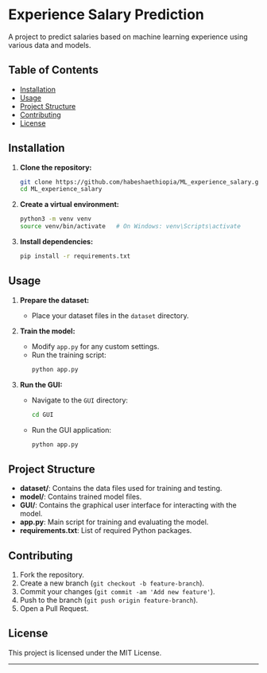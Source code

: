 

# Experience Salary Prediction

A project to predict salaries based on machine learning experience using various data and models.

## Table of Contents
- [Installation](#installation)
- [Usage](#usage)
- [Project Structure](#project-structure)
- [Contributing](#contributing)
- [License](#license)

## Installation

1. **Clone the repository:**
   ```sh
   git clone https://github.com/habeshaethiopia/ML_experience_salary.git
   cd ML_experience_salary
   ```

2. **Create a virtual environment:**
   ```sh
   python3 -m venv venv
   source venv/bin/activate   # On Windows: venv\Scripts\activate
   ```

3. **Install dependencies:**
   ```sh
   pip install -r requirements.txt
   ```

## Usage

1. **Prepare the dataset:**
   - Place your dataset files in the `dataset` directory.

2. **Train the model:**
   - Modify `app.py` for any custom settings.
   - Run the training script:
     ```sh
     python app.py
     ```

3. **Run the GUI:**
   - Navigate to the `GUI` directory:
     ```sh
     cd GUI
     ```
   - Run the GUI application:
     ```sh
     python app.py
     ```

## Project Structure

- **dataset/**: Contains the data files used for training and testing.
- **model/**: Contains trained model files.
- **GUI/**: Contains the graphical user interface for interacting with the model.
- **app.py**: Main script for training and evaluating the model.
- **requirements.txt**: List of required Python packages.

## Contributing

1. Fork the repository.
2. Create a new branch (`git checkout -b feature-branch`).
3. Commit your changes (`git commit -am 'Add new feature'`).
4. Push to the branch (`git push origin feature-branch`).
5. Open a Pull Request.

## License

This project is licensed under the MIT License.

---
